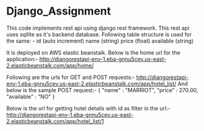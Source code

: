 # Django_Assignment
This code implements rest api using django rest framework. This rest api uses sqllite as it's backend database. 
Following table structure is used for the same: -
id (auto increment)
name (string)
price (float)
available (string)

It is deployed on AWS elastic beanstalk. Below is the home url for the application:-
http://djangorestapi-env-1.eba-gnnu5cev.us-east-2.elasticbeanstalk.com/app/home/

Following are the urls for GET and POST requests:-
http://djangorestapi-env-1.eba-gnnu5cev.us-east-2.elasticbeanstalk.com/app/hotel_list/ 
And below is the sample POST request:-
{
	"name" : "MARRIOT",
	"price" : 270.00,
	"available" : "NO"
}

Below is the url for getting hotel details with id as filter in the url:-
http://djangorestapi-env-1.eba-gnnu5cev.us-east-2.elasticbeanstalk.com/app/hotel_list/1

